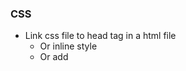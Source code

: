 ### CSS

- Link css file to head tag in a html file
    - Or inline style
    - Or add <style> In <head>
- Cascading → 맨 밑에 있는 input이 항상 적용된다
```
    /*
    Selecctor {
    	Property: value;
    }*/
```
### CSS Properties

- CSS-Tricks

### CSS Text

- Font-style : italic
- Font-weight : bold or number
- Font-size: 150%
- Font-family: Georgia , font 가 없으면 다른 font 스게하거나
    - Google font 에서 link 걸기 - 느려지긴 함
- Line-height

### Css Image

* Img, float: right, left .. 
* Footer 는 right에 뜨지 않게 하기 clear:both ?

### Box model

    .boxmodel {
       border: 5px solid red; 
        display 
       padding 
      margin 
      width
      height 
    }
    class named boxmodel 

### Em, px

- Em: relative
- Rem: relative with root

## Advanced CSS

### Critical Rendering Path

[](https://www.notion.so/60b8676f19304c248073b27879aad6ba#a62b200c1e8a465cba39b5c8897162c9)

[Website Performance Optimization | Udacity](https://www.udacity.com/course/website-performance-optimization--ud884)

- Priortizing the display of content that relates to the current user action
- Hml, css, font file 다 불러오기 전까지 렌더링 안함 progressive하게 만들기
- 최대한 가볍게 만들기, css 도 minify 하기

### Flexbox

### CSS3

- Transition, hove


### Responsive UI

- No matther what size the screen is , it has to look good
